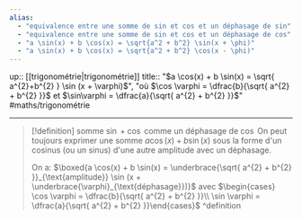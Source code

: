 ```yaml
---
alias:
  - "equivalence entre une somme de sin et cos et un déphasage de sin"
  - "equivalence entre une somme de sin et cos et un déphasage de cos"
  - "a \sin(x) + b \cos(x) = \sqrt{a^2 + b^2} \sin(x + \phi)"
  - "a \sin(x) + b \cos(x) = \sqrt{a^2 + b^2} \cos(x - \phi)"
---
```

up:: [[trigonométrie|trigonométrie]]
title:: "$a \cos(x) + b \sin(x) = \sqrt{ a^{2}+b^{2} } \sin (x + \varphi)$", "où $\cos \varphi = \dfrac{b}{\sqrt{ a^{2} + b^{2} }}$ et $\sin\varphi = \dfrac{a}{\sqrt{ a^{2} + b^{2} }}$"
#maths/trigonométrie 

---

> [!definition] somme $\sin + \cos$ comme un déphasage de $\cos$
> On peut toujours exprimer une somme $a \cos(x) + b \sin(x)$ sous la forme d'un cosinus (ou un sinus) d'une autre amplitude avec un déphasage.
> 
> On a:
> $\boxed{a \cos(x) + b \sin(x) = \underbrace{\sqrt{ a^{2} + b^{2} }}_{\text{amplitude}} \sin (x + \underbrace{\varphi}_{\text{déphasage}})}$ avec $\begin{cases} \cos \varphi = \dfrac{b}{\sqrt{ a^{2} + b^{2} }}\\ \sin \varphi = \dfrac{a}{\sqrt{ a^{2} + b^{2} }}\end{cases}$
^definition

